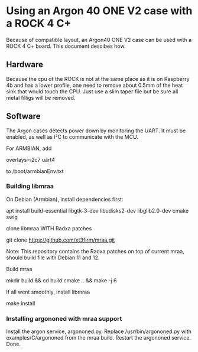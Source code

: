 # Using an Argon 40 ONE V2 case with a ROCK 4 C+

Because of compatible layout, an Argon40 ONE V2 case can be used with a ROCK 4 C+ board. This document
descibes how.

## Hardware

Because the cpu of the ROCK is not at the same place as it is on Raspberry 4b and has a lower
profile, one need to remove about 0.5mm of the heat sink that would touch the CPU. Just use a slim taper
file but be sure all metal filligs will be removed.

## Software

The Argon cases detects power down by monitoring the UART. It must be enabled, as well as I²C to
communicate with the MCU.

For ARMBIAN, add

overlays=i2c7 uart4

to /boot/armbianEnv.txt

### Building libmraa

On Debian (Armbian), install dependencies first:

apt install build-essential libgtk-3-dev libudisks2-dev libglib2.0-dev cmake swig

clone libmraa WITH Radxa patches

git clone https://github.com/xt3firm/mraa.git

Note: This repository contains the Radxa patches on top of current mraa, should build file with Debian 11 and 12.

Build mraa

mkdir build && cd build
cmake .. && make -j 6

If all went smoothly, install libmraa

make install

### Installing argononed with mraa support

Install the argon service, argononed.py. Replace /usr/bin/argononed.py with examples/C/argononed from the mraa build. Restart the argononed service. Done.
